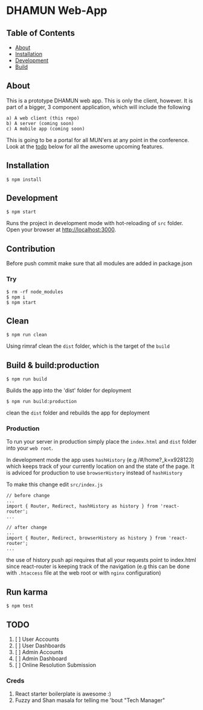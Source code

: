 DHAMUN Web-App
=========================

## Table of Contents

- [About](#about)
- [Installation](#installation)
- [Development](#development)
- [Build](#build--buildproduction)

## About

This is a prototype DHAMUN web app. This is only the client, however. It is part of a bigger, 3 component application, which will include the following

```
a) A web client (this repo)
b) A server (coming soon)
c) A mobile app (coming soon)
```

This is going to be a portal for all MUN'ers at any point in the conference.
Look at the [todo](#todo) below for all the awesome upcoming features.

## Installation
```
$ npm install
```

## Development
```
$ npm start
```
Runs the project in development mode with hot-reloading of `src` folder.
Open your browser at [http://localhost:3000](http://localhost:3000).

## Contribution

Before push commit make sure that all modules are added in package.json

### Try
```
$ rm -rf node_modules
$ npm i
$ npm start
```

## Clean
```
$ npm run clean
```
Using rimraf clean the `dist` folder, which is the target of the `build`

## Build & build:production
```
$ npm run build
```
Builds the app into the 'dist' folder for deployment
```
$ npm run build:production
```
clean the `dist` folder and rebuilds the app for deployment
### Production
To run your server in production simply place the `index.html` and `dist` folder into
your `web root`.

In development mode the app uses `hashHistory` (e.g /#/home?_k=x928123) which
keeps track of your currently location on and the state of the page. It is adviced
for production to use `browserHistory` instead of `hashHistory`

To make this change edit `src/index.js`
```
// before change
...
import { Router, Redirect, hashHistory as history } from 'react-router';
...

// after change
...
import { Router, Redirect, browserHistory as history } from 'react-router';
...

```

the use of history push api requires that all your requests point to index.html
since react-router is keeping track of the navigation (e.g this can be done with `.htaccess` file at the web root or with `nginx` configuration)

## Run karma
```
$ npm test
```
## TODO
1. [ ] User Accounts
2. [ ] User Dashboards
2. [ ] Admin Accounts
2. [ ] Admin Dashboard
3. [ ] Online Resolution Submission

### Creds
1. React starter boilerplate is awesome :)
2. Fuzzy and Shan masala for telling me 'bout "Tech Manager"
